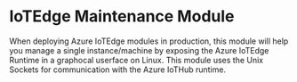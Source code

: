 # IoTEdge Maintenance Module
When deploying Azure IoTEdge modules in production, this module will help you manage a single instance/machine by exposing the Azure IoTEdge Runtime in a graphocal userface on Linux. This module uses the Unix Sockets for communication with the Azure IoTHub runtime.
